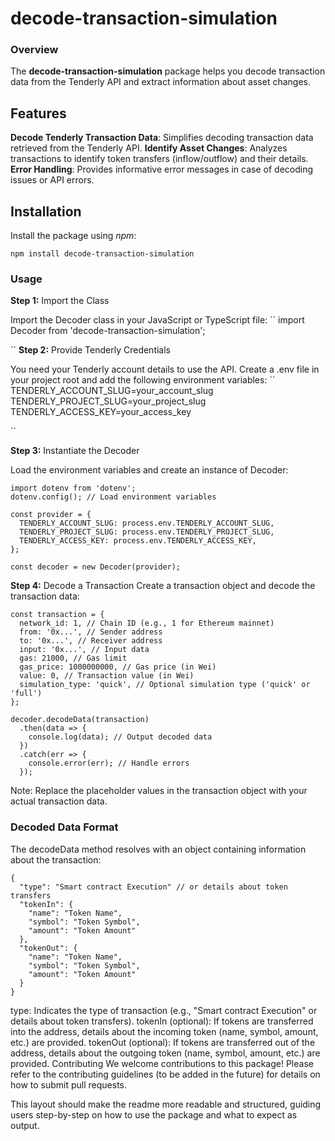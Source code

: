 # decode-transaction-simulation #
### Overview ###

The **decode-transaction-simulation** package helps you decode transaction data from the Tenderly API and extract information about asset changes.

## Features ##
__Decode Tenderly Transaction Data__: Simplifies decoding transaction data retrieved from the Tenderly API.
__Identify Asset Changes__: Analyzes transactions to identify token transfers (inflow/outflow) and their details.
__Error Handling__: Provides informative error messages in case of decoding issues or API errors.


## Installation ##
Install the package using *npm*:
```` 
npm install decode-transaction-simulation

````

### Usage ###
__Step 1:__ Import the Class

Import the Decoder class in your JavaScript or TypeScript file:
``
import Decoder from 'decode-transaction-simulation';

``
__Step 2:__ Provide Tenderly Credentials

You need your Tenderly account details to use the API. Create a .env file in your project root and add the following environment variables:
``
TENDERLY_ACCOUNT_SLUG=your_account_slug
TENDERLY_PROJECT_SLUG=your_project_slug
TENDERLY_ACCESS_KEY=your_access_key

``

__Step 3:__ Instantiate the Decoder

Load the environment variables and create an instance of Decoder:

```
import dotenv from 'dotenv';
dotenv.config(); // Load environment variables

const provider = {
  TENDERLY_ACCOUNT_SLUG: process.env.TENDERLY_ACCOUNT_SLUG,
  TENDERLY_PROJECT_SLUG: process.env.TENDERLY_PROJECT_SLUG,
  TENDERLY_ACCESS_KEY: process.env.TENDERLY_ACCESS_KEY,
};

const decoder = new Decoder(provider);

```
__Step 4:__ Decode a Transaction
Create a transaction object and decode the transaction data:

````
const transaction = {
  network_id: 1, // Chain ID (e.g., 1 for Ethereum mainnet)
  from: '0x...', // Sender address
  to: '0x...', // Receiver address
  input: '0x...', // Input data
  gas: 21000, // Gas limit
  gas_price: 1000000000, // Gas price (in Wei)
  value: 0, // Transaction value (in Wei)
  simulation_type: 'quick', // Optional simulation type ('quick' or 'full')
};

decoder.decodeData(transaction)
  .then(data => {
    console.log(data); // Output decoded data
  })
  .catch(err => {
    console.error(err); // Handle errors
  });

````
Note: Replace the placeholder values in the transaction object with your actual transaction data.

### Decoded Data Format ###
The decodeData method resolves with an object containing information about the transaction:

``` 
{
  "type": "Smart contract Execution" // or details about token transfers
  "tokenIn": {
    "name": "Token Name",
    "symbol": "Token Symbol",
    "amount": "Token Amount"
  },
  "tokenOut": {
    "name": "Token Name",
    "symbol": "Token Symbol",
    "amount": "Token Amount"
  }
}
```
type: Indicates the type of transaction (e.g., "Smart contract Execution" or details about token transfers).
tokenIn (optional): If tokens are transferred into the address, details about the incoming token (name, symbol, amount, etc.) are provided.
tokenOut (optional): If tokens are transferred out of the address, details about the outgoing token (name, symbol, amount, etc.) are provided.
Contributing
We welcome contributions to this package! Please refer to the contributing guidelines (to be added in the future) for details on how to submit pull requests.

This layout should make the readme more readable and structured, guiding users step-by-step on how to use the package and what to expect as output.
